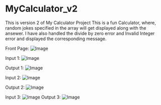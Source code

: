 # MyCalculator_v2
This is version 2 of My Calculator Project
This is a fun Calculator, where, random jokes specified in the array will get displayed along with the ansewer. I have also handled the divide by zero error and Invalid Integer error and displayed the corresponding message. 

Front Page:
![Image](https://github.com/user-attachments/assets/b09f6551-f262-45c4-9c6e-4b0a460ca44a)

Input 1:
![Image](https://github.com/user-attachments/assets/83f0e96c-acfd-48ae-bd49-2aa446aef5cb)

Output 1:
![Image](https://github.com/user-attachments/assets/c867b51c-503c-43bb-887d-d1d14b2c4df9)

Input 2: 
![Image](https://github.com/user-attachments/assets/a23d7502-d378-4d28-8a0a-6ba7480eaa9b)

Output 2:
![Image](https://github.com/user-attachments/assets/4d4b6a58-3530-4a1b-b744-f34bad541876)

Input 3:
![Image](https://github.com/user-attachments/assets/4ab64ce0-838c-47c2-9367-5109c0c45446)
Output 3: 
![Image](https://github.com/user-attachments/assets/80639a31-ac63-4214-903b-6fbdddc9a308)
